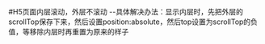 #H5页面内层滚动，外层不滚动
--具体解决办法：显示内层时，先把外层的scrollTop保存下来，然后设置position:absolute，然后top设置为scrollTop的负值，等移除内层时再重置为原来的样子
